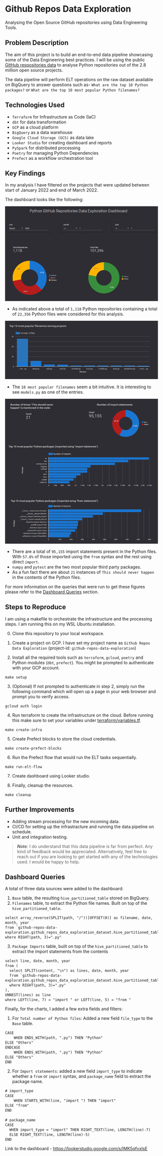 # Github Repos Data Exploration

Analysing the Open Source GitHub repositories using Data Engineering Tools.

## Problem Description

The aim of this project is to build an end-to-end data pipeline showcasing some of the 
Data Engineering best practices. I will be using the public 
[GitHub respositories data](https://console.cloud.google.com/marketplace/details/github/github-repos?filter=solution-type:dataset&project=github-repos-data-exploration)
to analyse Python repositories out of the 2.8 million open source projects.

The data pipeline will perform ELT operations on the raw dataset available on BigQuery
to answer questions such as- `What are the top 10 Python packages?` or 
`What are the top 10 most popular Python filenames?`

## Technologies Used

- `Terraform` for Infrastructure as Code (IaC)
- `dbt` for data transformation
- `GCP` as a cloud platform
- `BigQuery` as a data warehouse
- `Google Cloud Storage (GCS)` as data lake
- `Looker Studio` for creating dashboard and reports
- `PySpark` for distributed processing
- `Poetry` for managing Python Dependencies
- `Prefect` as a workflow orchestration tool

## Key Findings

In my analysis I have filtered on the projects that were updated between start of January 2022 
and end of March 2022.

The dashboard looks like the following:

![Project Stats and Filters](./static/dashboard_stats_and_filter.png)

- As indicated above a total of `1,118` Python repositories containing a total of `22,356` Python
files were considered for this analysis.

![Popular Packages](./static/dashboard_popular_packages.png)

- The `10 most popular filenames` seem a bit intuitive. It is interesting to see `models.py` as
one of the entries.

![Package Imports](./static/dashboard_imports.png)

- There are a total of `95,155` import statements present in the Python files. With `57.8%` of those
imported using the `from` syntax and the rest using direct `import`.
- `numpy` and `pytest` are the two most popular third party packages.
- As a fun fact there are about `21` instances of `This should never happen` in the contents of the Python files.

For more information on the queries that were run to get these figures please refer to the [Dashboard Queries](#dashboard-queries) section.

## Steps to Reproduce

I am using a makefile to orchestrate the infrastructure and the processing steps. I am running this on
my WSL Ubuntu installation.

0. Clone this repository to your local workspace.

1. Create a project on GCP. I have set my project name as `Github Repos Data Exploration` 
(project-id: `github-repos-data-exploration`)

2. Install all the required tools such as `terraform`, `gcloud`, `poetry` and 
Python modules (`dbt`, `prefect`). You might be prompted to authenticate with your GCP account.

```
make setup
```

3. (Optional) If not prompted to authenticate in step 2, simply run the following command which will open up 
a page in your web browser and prompt you to verify access.

```
gcloud auth login
```

4. Run terraform to create the infrastructure on the cloud. Before running this make sure to  set 
your variables under [terraform/variables.tf](./terraform/variables.tf).

```
make create-infra
```

5. Create Prefect blocks to store the cloud credentials.

```
make create-prefect-blocks
```

6. Run the Prefect flow that would run the ELT tasks sequentially.

```
make run-elt-flow
```

7. Create dashboard using Looker studio.

8. Finally, cleanup the resources.

```
make cleanup
```

## Further Improvements

- Adding stream processing for the new incoming data.
- CI/CD for setting up the infrastracture and running the data pipeline on schedule.
- Unit and integration testing.

> **_Note_**: I do understand that this data pipeline is far from perfect. Any kind of 
feedback would be appreciated. Alternatively, feel free to reach out if you
are looking to get started with any of the technologies used. I would be happy to help.

## Dashboard Queries

A total of three data sources were added to the dashboard:

1. `Base` table, the resulting `hive_partitioned_table` stored on BigQuery.
2. `Filenames` table, to extract the Python file names. Built on top of the `hive_partitioned_table`.

```
select array_reverse(SPLIT(path, "/"))[OFFSET(0)] as filename, date, month, year 
from `github-repos-data-exploration.github_repos_data_exploration_dataset.hive_partitioned_table` 
where RIGHT(path, 3)=".py"
```

3. `Package Imports` table, built on top of the `hive_partitioned_table` to extract the import
statements from the contents

```
select line, date, month, year 
from (
  select SPLIT(content, "\n") as lines, date, month, year 
  from `github-repos-data-exploration.github_repos_data_exploration_dataset.hive_partitioned_table`
  where RIGHT(path, 3)=".py"
),
UNNEST(lines) as line
where LEFT(line, 7) = "import " or LEFT(line, 5) = "from "
```

Finally, for the charts, I added a few extra fields and filters:

1. For `Total number of Python files`: Added a new field `file_type` to the `Base` table.

```
CASE 
	WHEN ENDS_WITH(path, ".py") THEN "Python"
ELSE "Others"
ENDCASE 
	WHEN ENDS_WITH(path, ".py") THEN "Python"
ELSE "Others"
END
```

2. For `Import statements`: added a new field `import_type` to indicate whether a `from` or `import`
syntax, and `package_name` field to extract the package name.

```
# import_type
CASE
	WHEN STARTS_WITH(line, "import ") THEN "import"
ELSE "from"
END

# package_name
CASE
  WHEN import_type = "import" THEN RIGHT_TEXT(line, LENGTH(line)-7)
  ELSE RIGHT_TEXT(line, LENGTH(line)-5)
END
```

Link to the dashboard - https://lookerstudio.google.com/s/lMK5qfvxIsE
